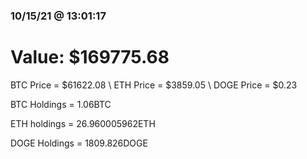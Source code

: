 ### 10/15/21 @ 13:01:17 

# Value: $169775.68



BTC Price = $61622.08
\ ETH Price = $3859.05
\ DOGE Price = $0.23


BTC Holdings = 1.06BTC

 ETH holdings = 26.960005962ETH

 DOGE Holdings = 1809.826DOGE

